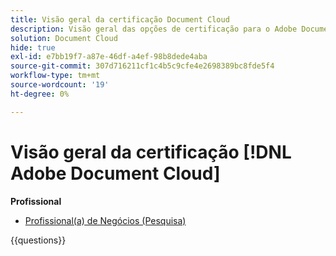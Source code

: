```yaml
---
title: Visão geral da certificação Document Cloud
description: Visão geral das opções de certificação para o Adobe Document Cloud
solution: Document Cloud
hide: true
exl-id: e7bb19f7-a87e-46df-a4ef-98b8dede4aba
source-git-commit: 307d716211cf1c4b5c9cfe4e2698389bc8fde5f4
workflow-type: tm+mt
source-wordcount: '19'
ht-degree: 0%

---
```


# Visão geral da certificação [!DNL Adobe Document Cloud]

**Profissional**

* [Profissional(a) de Negócios (Pesquisa)](https://certification.adobe.com/certification/document-cloud-business-practitioner-professional) <!--AD0-D106-->

{{questions}}
